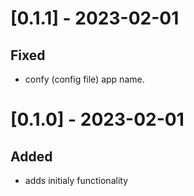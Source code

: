 
# [0.1.1] - 2023-02-01

## Fixed
- confy (config file) app name.
# [0.1.0] - 2023-02-01

## Added
- adds initialy functionality